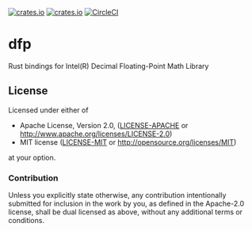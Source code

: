 [![crates.io](https://img.shields.io/crates/v/dfp.svg)](https://crates.io/crates/dfp)
[![crates.io](https://img.shields.io/crates/d/dfp.svg)](https://crates.io/crates/dfp)
[![CircleCI](https://img.shields.io/circleci/project/github/idubrov/dfp-rs.svg)](https://circleci.com/gh/idubrov/dfp-rs)

# dfp

Rust bindings for Intel(R) Decimal Floating-Point Math Library

## License

Licensed under either of

 * Apache License, Version 2.0, ([LICENSE-APACHE](LICENSE-APACHE) or http://www.apache.org/licenses/LICENSE-2.0)
 * MIT license ([LICENSE-MIT](LICENSE-MIT) or http://opensource.org/licenses/MIT)

at your option.

### Contribution

Unless you explicitly state otherwise, any contribution intentionally submitted
for inclusion in the work by you, as defined in the Apache-2.0 license, shall be dual licensed as above, without any
additional terms or conditions.
